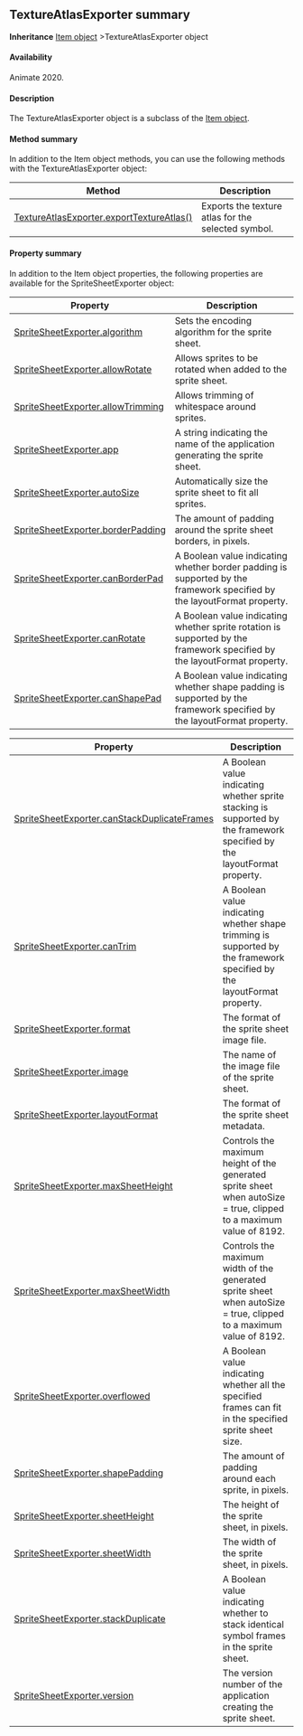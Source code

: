 ## TextureAtlasExporter summary

**Inheritance** [Item object](../Item_object/item_summary.md) >TextureAtlasExporter object

#### Availability

Animate 2020.

#### Description

The TextureAtlasExporter object is a subclass of the [Item object](../Item_object/item_summary.md).

#### Method summary

In addition to the Item object methods, you can use the following methods with the TextureAtlasExporter object:

| **Method**                                                          | **Description**                                                   |
|---------------------------------------------------------------------|-------------------------------------------------------------------|
| [TextureAtlasExporter.exportTextureAtlas()](../TextureAtlasExporter_object\TextureAtlasExporter.md)| Exports the texture atlas for the selected symbol. |

#### Property summary

In addition to the Item object properties, the following properties are available for the SpriteSheetExporter object:

| **Property**                                       | **Description**                                                                                                          |
|----------------------------------------------------|--------------------------------------------------------------------------------------------------------------------------|
| [SpriteSheetExporter.algorithm](../SpriteSheetExporter_object/SpriteSheetExporte2.md)     | Sets the encoding algorithm for the sprite sheet.                                                                        |
| [SpriteSheetExporter.allowRotate](../SpriteSheetExporter_object/SpriteSheetExporte3.md)   | Allows sprites to be rotated when added to the sprite sheet.                                                             |
| [SpriteSheetExporter.allowTrimming](../SpriteSheetExporter_object/SpriteSheetExporte4.md) | Allows trimming of whitespace around sprites.                                                                            |
| [SpriteSheetExporter.app](../SpriteSheetExporter_object/SpriteSheetExporte5.md)           | A string indicating the name of the application generating the sprite sheet.                                             |
| [SpriteSheetExporter.autoSize](../SpriteSheetExporter_object/SpriteSheetExporte6.md)      | Automatically size the sprite sheet to fit all sprites.                                                                  |
| [SpriteSheetExporter.borderPadding](../SpriteSheetExporter_object/SpriteSheetExporte8.md) | The amount of padding around the sprite sheet borders, in pixels.                                                        |
| [SpriteSheetExporter.canBorderPad](../SpriteSheetExporter_object/SpriteSheetExporte9.md)  | A Boolean value indicating whether border padding is supported by the framework specified by the layoutFormat property.  |
| [SpriteSheetExporter.canRotate](../SpriteSheetExporter_object/SpriteSheetExport10.md)     | A Boolean value indicating whether sprite rotation is supported by the framework specified by the layoutFormat property. |
| [SpriteSheetExporter.canShapePad](../SpriteSheetExporter_object/SpriteSheetExport12.md)   | A Boolean value indicating whether shape padding is supported by the framework specified by the layoutFormat property.   |

| **Property**                                                                       | **Description**                                                                                                          |
|------------------------------------------------------------------------------------|--------------------------------------------------------------------------------------------------------------------------|
| [SpriteSheetExporter.canStackDuplicateFrames](../SpriteSheetExporter_object/SpriteSheetExport13.md)     | A Boolean value indicating whether sprite stacking is supported by the framework specified by the layoutFormat property. |
| [SpriteSheetExporter.canTrim](../SpriteSheetExporter_object/SpriteSheetExport11.md)                                       | A Boolean value indicating whether shape trimming is supported by the framework specified by the layoutFormat property.  |
| [SpriteSheetExporter.format](../SpriteSheetExporter_object/SpriteSheetExport16.md)                                        | The format of the sprite sheet image file.                                                                               |
| [SpriteSheetExporter.image](../SpriteSheetExporter_object/SpriteSheetExport17.md)                                         | The name of the image file of the sprite sheet.                                                                          |
| [SpriteSheetExporter.layoutFormat](../SpriteSheetExporter_object/SpriteSheetExport18.md)                                  | The format of the sprite sheet metadata.                                                                                 |
| [SpriteSheetExporter.maxSheetHeight](../SpriteSheetExporter_object/SpriteSheetExport19.md) | Controls the maximum height of the generated sprite sheet when autoSize = true, clipped to a maximum value of 8192.      |
| [SpriteSheetExporter.maxSheetWidth](../SpriteSheetExporter_object/SpriteSheetExport20.md)  | Controls the maximum width of the generated sprite sheet when autoSize = true, clipped to a maximum value of 8192.       |
| [SpriteSheetExporter.overflowed](../SpriteSheetExporter_object/SpriteSheetExport21.md)                                    | A Boolean value indicating whether all the specified frames can fit in the specified sprite sheet size.                  |
| [SpriteSheetExporter.shapePadding](../SpriteSheetExporter_object/SpriteSheetExport24.md)                                  | The amount of padding around each sprite, in pixels.                                                                     |
| [SpriteSheetExporter.sheetHeight](../SpriteSheetExporter_object/SpriteSheetExport25.md)                                   | The height of the sprite sheet, in pixels.                                                                               |
| [SpriteSheetExporter.sheetWidth](../SpriteSheetExporter_object/SpriteSheetExport26.md)                                    | The width of the sprite sheet, in pixels.                                                                                |
| [SpriteSheetExporter.stackDuplicate](../SpriteSheetExporter_object/SpriteSheetExport27.md)        | A Boolean value indicating whether to stack identical symbol frames in the sprite sheet.                                 |
| [SpriteSheetExporter.version](../SpriteSheetExporter_object/SpriteSheetExport28.md)                                       | The version number of the application creating the sprite sheet.                                                         |

<span id="SpriteSheetExporter.addBitmap()" class="anchor"></span>

